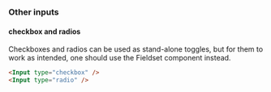 ### Other inputs

#### checkbox and radios

Checkboxes and radios can be used as stand-alone toggles, but for them to work as intended, one should use the Fieldset component instead.

```html
<Input type="checkbox" />
<Input type="radio" />
```